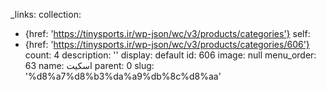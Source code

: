 _links:
  collection:
  - {href: 'https://tinysports.ir/wp-json/wc/v3/products/categories'}
  self:
  - {href: 'https://tinysports.ir/wp-json/wc/v3/products/categories/606'}
count: 4
description: ''
display: default
id: 606
image: null
menu_order: 63
name: اسکیت
parent: 0
slug: '%d8%a7%d8%b3%da%a9%db%8c%d8%aa'

